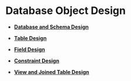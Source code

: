 # Database Object Design<a name="EN-US_TOPIC_0000001149508023"></a>

-   **[Database and Schema Design](database-and-schema-design.md)**  

-   **[Table Design](table-design.md)**  

-   **[Field Design](field-design.md)**  

-   **[Constraint Design](constraint-design.md)**  

-   **[View and Joined Table Design](view-and-joined-table-design.md)**  


